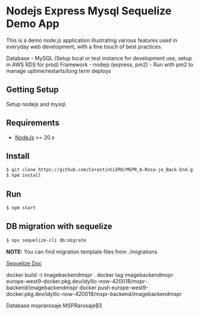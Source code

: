 # Nodejs Express Mysql Sequelize Demo App

This is a demo node.js application illustrating various features used in everyday web development, with a fine touch of best practices.

Database - MySQL (Setup local or test instance for development use, setup in AWS RDS for prod)
Framework - nodejs (express, pm2) - Run with pm2 to manage uptime/restarts/long term deploys

## Getting Setup
Setup nodejs and mysql.

## Requirements
* [NodeJs](https://nodejs.org) >= 20.x 

## Install

```sh
$ git clone https://github.com/CorentinCLERO/MSPR_A-Rosa-je_Back-End.git
$ npm install
```

## Run

```sh
$ npm start
```

## DB migration with sequelize
```sh
$ npx sequelize-cli db:migrate
```

**NOTE:** You can find migration template files from ./migrations

[Sequelize Doc](https://sequelize.org/docs/v6/)

docker build -t imagebackendmspr .
docker tag imagebackendmspr europe-west9-docker.pkg.dev/idyllic-now-420018/mspr-backend/imagebackendmspr
docker push europe-west9-docker.pkg.dev/idyllic-now-420018/mspr-backend/imagebackendmspr

Database
msprarosaje
MSPRarosajeB3
